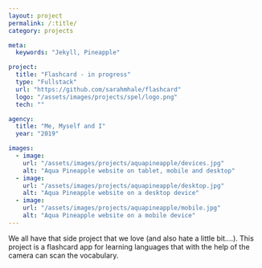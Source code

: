 ```yaml
---
layout: project
permalink: /:title/
category: projects

meta:
  keywords: "Jekyll, Pineapple"

project:
  title: "Flashcard - in progress"
  type: "Fullstack"
  url: "https://github.com/sarahmhale/flashcard"
  logo: "/assets/images/projects/spel/logo.png"
  tech: ""

agency:
  title: "Me, Myself and I"
  year: "2019"

images:
  - image:
    url: "/assets/images/projects/aquapineapple/devices.jpg"
    alt: "Aqua Pineapple website on tablet, mobile and desktop"
  - image:
    url: "/assets/images/projects/aquapineapple/desktop.jpg"
    alt: "Aqua Pineapple website on a desktop device"
  - image:
    url: "/assets/images/projects/aquapineapple/mobile.jpg"
    alt: "Aqua Pineapple website on a mobile device"
---
```

<p>We all have that side project that we love (and also hate a little bit....). This project is a flashcard app for learning languages that with the help of the camera can scan the vocabulary.</p>